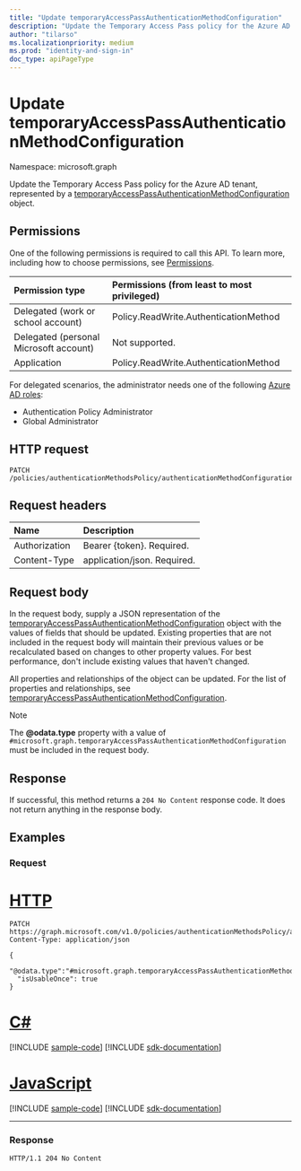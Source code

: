 ```yaml
---
title: "Update temporaryAccessPassAuthenticationMethodConfiguration"
description: "Update the Temporary Access Pass policy for the Azure AD tenant, represented by a temporaryAccessPassAuthenticationMethodConfiguration object."
author: "tilarso"
ms.localizationpriority: medium
ms.prod: "identity-and-sign-in"
doc_type: apiPageType
---
```


# Update temporaryAccessPassAuthenticationMethodConfiguration
Namespace: microsoft.graph

Update the Temporary Access Pass policy for the Azure AD tenant, represented by a [temporaryAccessPassAuthenticationMethodConfiguration](../resources/temporaryaccesspassauthenticationmethodconfiguration.md) object.

## Permissions
One of the following permissions is required to call this API. To learn more, including how to choose permissions, see [Permissions](/graph/permissions-reference).

|Permission type|Permissions (from least to most privileged)|
|:---|:---|
|Delegated (work or school account)|Policy.ReadWrite.AuthenticationMethod|
|Delegated (personal Microsoft account)|Not supported.|
|Application|Policy.ReadWrite.AuthenticationMethod|

For delegated scenarios, the administrator needs one of the following [Azure AD roles](/azure/active-directory/users-groups-roles/directory-assign-admin-roles#available-roles):

* Authentication Policy Administrator
* Global Administrator

## HTTP request

<!-- {
  "blockType": "ignored"
}
-->
``` http
PATCH /policies/authenticationMethodsPolicy/authenticationMethodConfigurations/TemporaryAccessPass
```

## Request headers
|Name|Description|
|:---|:---|
|Authorization|Bearer {token}. Required.|
|Content-Type|application/json. Required.|

## Request body
In the request body, supply a JSON representation of the [temporaryAccessPassAuthenticationMethodConfiguration](../resources/temporaryaccesspassauthenticationmethodconfiguration.md) object with the values of fields that should be updated. Existing properties that are not included in the request body will maintain their previous values or be recalculated based on changes to other property values. For best performance, don't include existing values that haven't changed.

All properties and relationships of the object can be updated. For the list of properties and relationships, see [temporaryAccessPassAuthenticationMethodConfiguration](../resources/temporaryaccesspassauthenticationmethodconfiguration.md).

> [!NOTE]
> The **@odata.type** property with a value of `#microsoft.graph.temporaryAccessPassAuthenticationMethodConfiguration` must be included in the request body.

## Response

If successful, this method returns a `204 No Content` response code. It does not return anything in the response body.

## Examples

### Request

# [HTTP](#tab/http)
<!-- {
  "blockType": "request",
  "name": "update_temporaryaccesspassauthenticationmethodconfiguration"
}
-->
```http
PATCH https://graph.microsoft.com/v1.0/policies/authenticationMethodsPolicy/authenticationMethodConfigurations/temporaryAccessPass
Content-Type: application/json

{
   "@odata.type":"#microsoft.graph.temporaryAccessPassAuthenticationMethodConfiguration",
  "isUsableOnce": true
}
```

# [C#](#tab/csharp)
[!INCLUDE [sample-code](../includes/snippets/csharp/update-temporaryaccesspassauthenticationmethodconfiguration-csharp-snippets.md)]
[!INCLUDE [sdk-documentation](../includes/snippets/snippets-sdk-documentation-link.md)]

# [JavaScript](#tab/javascript)
[!INCLUDE [sample-code](../includes/snippets/javascript/update-temporaryaccesspassauthenticationmethodconfiguration-javascript-snippets.md)]
[!INCLUDE [sdk-documentation](../includes/snippets/snippets-sdk-documentation-link.md)]

---

### Response
<!-- {
  "blockType": "response",
  "truncated": true
}
-->

```http
HTTP/1.1 204 No Content
```
